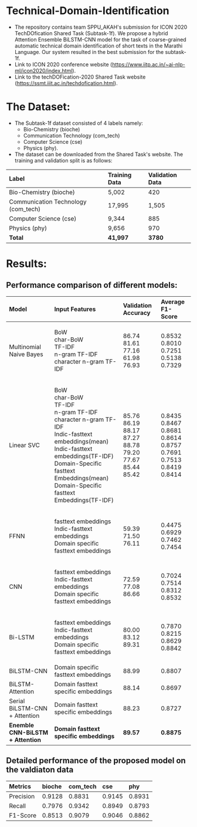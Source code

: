 # Technical-Domain-Identification
* The repository contains team SPPU_AKAH's submission for ICON 2020 TechDOfication Shared Task (Subtask-1f). We propose a hybrid Attention Ensemble BiLSTM-CNN model for the task of coarse-grained automatic technical domain identification of short texts in the Marathi Language. Our system resulted in the best submission for the subtask-1f.
* Link to ICON 2020 conference website (https://www.iitp.ac.in/~ai-nlp-ml/icon2020/index.html).
* Link to the techDOFication-2020 Shared Task website (https://ssmt.iiit.ac.in/techdofication.html).

# The Dataset:
* The Subtask-1f dataset consisted of 4 labels namely: 
  * Bio-Chemistry (bioche)
  * Communication Technology (com_tech)
  * Computer Science (cse)
  * Physics (phy).
* The dataset can be downloaded from the Shared Task's website. The training and validation split is as follows:

|Label|Training Data|Validation Data|
|:-------|:--------|:-------|
|Bio-Chemistry (bioche)|5,002|420|
|Communication Technology (com_tech)|17,995|1,505|
|Computer Science (cse)|9,344|885|
|Physics (phy)|9,656|970|
|**Total**|**41,997**|**3780**|


# Results: 

## Performance comparison of different models:

|Model|Input Features|Validation Accuracy|Average F1-Score|
|:-------|:--------|:-------|:--------|
|Multinomial Naive Bayes|<p>BoW<br>char-BoW<br>TF-IDF<br>n-gram TF-IDF<br>character n-gram TF-IDF</p>|<p>86.74<br>81.61<br>77.16<br>61.98<br>76.93</p>|<p>0.8532<br>0.8010<br>0.7251<br>0.5138<br>0.7329</p>|
|Linear SVC|<p>BoW<br>char-BoW<br>TF-IDF<br>n-gram TF-IDF<br>character n-gram TF-IDF<br>Indic-fasttext embeddings(mean)<br>Indic-fasttext embeddings(TF-IDF)<br>Domain-Specific fasttext Embeddings(mean)<br>Domain-Specific fasttext Embeddings(TF-IDF)</p>|<p>85.76<br>86.19<br>88.17<br>87.27<br>88.78<br>79.20<br>77.67<br>85.44<br>85.42</p>|<p>0.8435<br>0.8467<br>0.8681<br>0.8614<br>0.8757<br>0.7691<br>0.7513<br>0.8419<br>0.8414</p>|
|FFNN|<p>fasttext embeddings<br>Indic-fasttext embeddings<br>Domain specific fasttext embeddings</p>|<p>59.39<br>71.50<br>76.11</p>|<p>0.4475<br>0.6929<br>0.7462<br>0.7454</p>|
|CNN|<p>fasttext embeddings<br>Indic-fasttext embeddings<br>Domain specific fasttext embeddings</p>|<p>72.59<br>77.08<br>86.66</p>|<p>0.7024<br>0.7514<br>0.8312<br>0.8532</p>|
|Bi-LSTM|<p>fasttext embeddings<br>Indic-fasttext embeddings<br>Domain specific fasttext embeddings</p>|<p>80.00<br>83.12<br>89.31</p>|<p>0.7870<br>0.8215<br>0.8629<br>0.8842</p>|
|BiLSTM-CNN|Domain specific fasttext embeddings|88.99|0.8807|
|BiLSTM-Attention|Domain fasttext specific embeddings|88.14|0.8697|
|Serial BiLSTM-CNN + Attention|Domain fasttext specific embeddings|88.23|0.8727|
|**Enemble CNN-BiLSTM + Attention**|**Domain fasttext specific embeddings**|**89.57**|**0.8875**|

## Detailed performance of the proposed model on the valdiaton data

|Metrics|bioche|com_tech|cse|phy|
|:-------|:--------|:-------|:--------|:--------|
|Precision|0.9128|0.8831|0.9145|0.8931|
|Recall|0.7976|0.9342|0.8949|0.8793|
|F1-Score|0.8513|0.9079|0.9046|0.8862|
